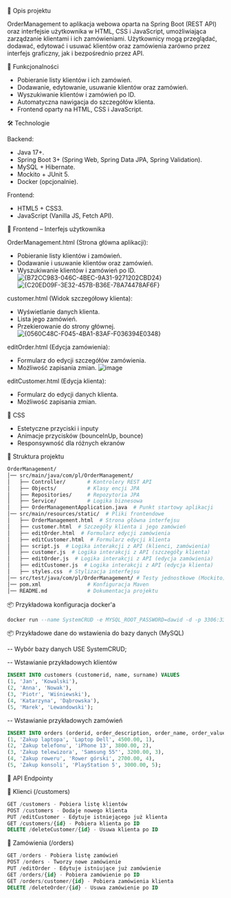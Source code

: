 📌 Opis projektu

OrderManagement to aplikacja webowa oparta na Spring Boot (REST API) oraz interfejsie użytkownika w HTML, CSS i JavaScript, umożliwiająca zarządzanie klientami i ich zamówieniami.
Użytkownicy mogą przeglądać, dodawać, edytować i usuwać klientów oraz zamówienia zarówno przez interfejs graficzny, jak i bezpośrednio przez API.

🚀 Funkcjonalności

- Pobieranie listy klientów i ich zamówień.
- Dodawanie, edytowanie, usuwanie klientów oraz zamówień.
- Wyszukiwanie klientów i zamówień po ID.
- Automatyczna nawigacja do szczegółów klienta.
- Frontend oparty na HTML, CSS i JavaScript.

🛠 Technologie

Backend:
- Java 17+.
- Spring Boot 3+ (Spring Web, Spring Data JPA, Spring Validation).
- MySQL + Hibernate.
- Mockito + JUnit 5.
- Docker (opcjonalnie).

Frontend:
- HTML5 + CSS3.
- JavaScript (Vanilla JS, Fetch API).

🎨 Frontend – Interfejs użytkownika

OrderManagement.html (Strona główna aplikacji):
- Pobieranie listy klientów i zamówień.
- Dodawanie i usuwanie klientów oraz zamówień.
- Wyszukiwanie klientów i zamówień po ID.
![{B72CC983-046C-4BEC-9A31-9271202CBD24}](https://github.com/user-attachments/assets/8107c752-6e47-4d98-8392-110947edfe61)
![{C20ED09F-3E32-457B-B36E-78A74478AF6F}](https://github.com/user-attachments/assets/484494d5-0467-4ace-92b0-37cb80a63c42)

customer.html (Widok szczegółowy klienta):
- Wyświetlanie danych klienta.
- Lista jego zamówień.
- Przekierowanie do strony głównej.
![{0560C48C-F045-4BA1-83AF-F036394E0348}](https://github.com/user-attachments/assets/b49cf59c-7755-48cd-bfe4-1019c34a0007)

editOrder.html (Edycja zamówienia):
- Formularz do edycji szczegółów zamówienia.
- Możliwość zapisania zmian.
![image](https://github.com/user-attachments/assets/5c592327-1b2f-474d-8398-b57b840e25b8)


editCustomer.html (Edycja klienta):
- Formularz do edycji danych klienta.
- Możliwość zapisania zmian.



🎨 CSS

- Estetyczne przyciski i inputy
- Animacje przycisków (bounceInUp, bounce)
- Responsywność dla różnych ekranów

📂 Struktura projektu

```bash
OrderManagement/
│── src/main/java/com/pl/OrderManagement/
│   ├── Controller/       # Kontrolery REST API
│   ├── Objects/          # Klasy encji JPA
│   ├── Repositories/     # Repozytoria JPA
│   ├── Service/          # Logika biznesowa
│   ├── OrderManagementApplication.java  # Punkt startowy aplikacji
│── src/main/resources/static/  # Pliki frontendowe
│   ├── OrderManagement.html  # Strona główna interfejsu
│   ├── customer.html  # Szczegóły klienta i jego zamówień
│   ├── editOrder.html  # Formularz edycji zamówienia
│   ├── editCustomer.html  # Formularz edycji klienta
│   ├── script.js  # Logika interakcji z API (klienci, zamówienia)
│   ├── customer.js  # Logika interakcji z API (szczegóły klienta)
│   ├── editOrder.js  # Logika interakcji z API (edycja zamówienia)
│   ├── editCustomer.js  # Logika interakcji z API (edycja klienta)
│   ├── styles.css  # Stylizacja interfejsu
│── src/test/java/com/pl/OrderManagement/ # Testy jednostkowe (Mockito)
│── pom.xml               # Konfiguracja Maven
│── README.md             # Dokumentacja projektu
```



📦 Przykładowa konfiguracja docker'a
```sql
docker run --name SystemCRUD -e MYSQL_ROOT_PASSWORD=dawid -d -p 3306:3306 mysql
```

📦 Przykładowe dane do wstawienia do bazy danych (MySQL)

-- Wybór bazy danych
USE SystemCRUD;

-- Wstawianie przykładowych klientów
```sql
INSERT INTO customers (customerid, name, surname) VALUES
(1, 'Jan', 'Kowalski'),
(2, 'Anna', 'Nowak'),
(3, 'Piotr', 'Wiśniewski'),
(4, 'Katarzyna', 'Dąbrowska'),
(5, 'Marek', 'Lewandowski');
```

-- Wstawianie przykładowych zamówień
```sql
INSERT INTO orders (orderid, order_description, order_name, order_value, customer_id) VALUES
(1, 'Zakup laptopa', 'Laptop Dell', 4500.00, 1),
(2, 'Zakup telefonu', 'iPhone 13', 3800.00, 2),
(3, 'Zakup telewizora', 'Samsung 55"', 3200.00, 3),
(4, 'Zakup roweru', 'Rower górski', 2700.00, 4),
(5, 'Zakup konsoli', 'PlayStation 5', 3000.00, 5);
```


🚀 API Endpointy

📌 Klienci (/customers)

```sql
GET /customers - Pobiera listę klientów
POST /customers - Dodaje nowego klienta
PUT /editCustomer - Edytuje istniejącego już klienta
GET /customers/{id} - Pobiera klienta po ID
DELETE /deleteCustomer/{id} - Usuwa klienta po ID
```
📌 Zamówienia (/orders)
```sql
GET /orders - Pobiera listę zamówień
POST /orders - Tworzy nowe zamówienie
PUT /editOrder - Edytuje istniujące już zamówienie
GET /orders/{id} - Pobiera zamówienie po ID
GET /orders/customer/{id} - Pobiera zamówienia klienta
DELETE /deleteOrder/{id} - Usuwa zamówienie po ID
```
